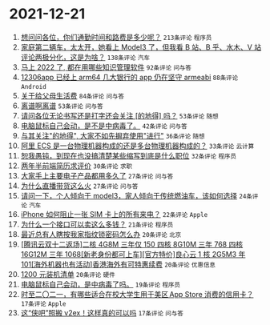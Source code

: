 # 2021-12-21

1. [想问问各位，你们通勤时间和路费是多少呢？](https://www.v2ex.com/t/823452) `213条评论` `程序员`
1. [家庭第二辆车，太太开，她看上 Model3 了，但我看 B 站、B 乎、水木、V 站评论两极分化，这是为啥？](https://www.v2ex.com/t/823449) `138条评论` `汽车`
1. [马上 2022 了, 都在用哪些知识管理软件](https://www.v2ex.com/t/823484) `92条评论` `问与答`
1. [12306app 已经上 arm64 几大银行的 app 仍在坚守 armeabi](https://www.v2ex.com/t/823445) `88条评论` `Android`
1. [关于给父母生活费](https://www.v2ex.com/t/823465) `84条评论` `问与答`
1. [离谱啊离谱](https://www.v2ex.com/t/823563) `53条评论` `问与答`
1. [请问各位无论书写还是打字还会关注 [的地得] 吗？](https://www.v2ex.com/t/823547) `53条评论` `随想`
1. [电脑鼠标自己会动，是不是中病毒了。](https://www.v2ex.com/t/823473) `42条评论` `问与答`
1. [与其关注"的地得", 大家不如先摒弃使用"进行"](https://www.v2ex.com/t/823581) `36条评论` `随想`
1. [阿里 ECS 是一台物理机器构成的还是多台物理机器构成的？](https://www.v2ex.com/t/823538) `33条评论` `云计算`
1. [恕我愚钝，到现在也没搞清楚某些缩写到底是什么职位](https://www.v2ex.com/t/823553) `32条评论` `程序员`
1. [两年半前端简历求评价](https://www.v2ex.com/t/823574) `30条评论` `求职`
1. [大家手上主要电子产品都用多久了](https://www.v2ex.com/t/823523) `27条评论` `问与答`
1. [为什么直播带货这么火](https://www.v2ex.com/t/823448) `27条评论` `问与答`
1. [请问一下，个人倾向于 model3，家人倾向于传统燃油车，该如何选择](https://www.v2ex.com/t/823501) `24条评论` `汽车`
1. [iPhone 如何阻止一张 SIM 卡上的所有来电？](https://www.v2ex.com/t/823503) `22条评论` `Apple`
1. [为什么一个接口可以卖这么多钱？](https://www.v2ex.com/t/823483) `21条评论` `程序员`
1. [最近总有人瞎按我家指纹锁密码怎么办](https://www.v2ex.com/t/823566) `20条评论` `北京`
1. [[腾讯云双十二返场]二核 4G8M 三年仅 150 四核 8G10M 三年 768 四核 16G12M 三年 1068[新老身份都可上车][官方特价]良心云 1 核 2G5M3 年 101[海外机器也有活动]香港海外有可特惠续费](https://www.v2ex.com/t/823469) `20条评论` `优惠信息`
1. [1200 元装机清单](https://www.v2ex.com/t/823455) `20条评论` `硬件`
1. [电脑鼠标自己会动，是中病毒了吗。](https://www.v2ex.com/t/823555) `19条评论` `程序员`
1. [时至二〇二一，有哪些适合在校大学生用于美区 App Store 消费的信用卡？](https://www.v2ex.com/t/823540) `17条评论` `Apple`
1. [这“侠吧”照搬 v2ex！这样真的可以吗](https://www.v2ex.com/t/823534) `17条评论` `问与答`
